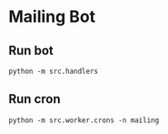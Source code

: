 # Mailing Bot

## Run bot

```
python -m src.handlers
```

## Run cron

```
python -m src.worker.crons -n mailing
```
